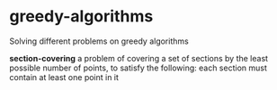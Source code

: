 # greedy-algorithms
Solving different problems on greedy algorithms

<b>section-covering</b> a problem of covering a set of sections by the least possible number of points, to satisfy the following: each section must contain at least one point in it
